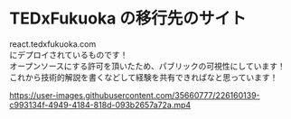 # TEDxFukuoka の移行先のサイト
react.tedxfukuoka.com  
にデプロイされているものです！  
オープンソースにする許可を頂いたため、パブリックの可視性にしています！  
これから技術的解説を書くなどして経験を共有できればなと思っています！  

https://user-images.githubusercontent.com/35660777/226160139-c993134f-4949-4184-818d-093b2657a72a.mp4
